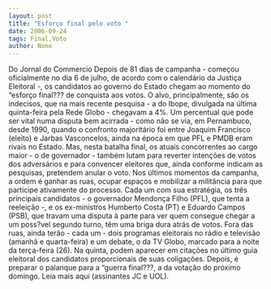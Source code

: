 ```yaml
---
layout: post
title: "Esforço final pelo voto "
date: 2006-09-24
tags: Final,Voto
author: None
---
```

Do Jornal do Commercio
Depois de 81 dias de campanha - começou oficialmente no dia 6 de julho, de acordo com o calendário da Justiça Eleitoral -, os candidatos ao governo do Estado chegam ao momento do “esforço final??? de conquista aos votos. 
O alvo, principalmente, são os indecisos, que na mais recente pesquisa - a do Ibope, divulgada na última quinta-feira pela Rede Globo - chegavam a 4%. Um percentual que pode ser vital numa disputa bem acirrada - como não se via, em Pernambuco, desde 1990, quando o confronto majoritário foi entre Joaquim Francisco (eleito) e Jarbas Vasconcelos, ainda na época em que PFL e PMDB eram rivais no Estado. 
Mas, nesta batalha final, os atuais concorrentes ao cargo maior - o de governador - também lutam para reverter intenções de votos dos adversários e para convencer eleitores que, ainda conforme indicam as pesquisas, pretendem anular o voto. 
Nos últimos momentos da campanha, a ordem é ganhar as ruas, ocupar espaços e mobilizar a militância para que participe ativamente do processo. Cada um com sua estratégia, os três principais candidatos - o governador Mendonça Filho (PFL), que tenta a reeleição -, e os ex-ministros Humberto Costa (PT) e Eduardo Campos (PSB), que travam uma disputa à parte para ver quem consegue chegar a um poss?vel segundo turno, têm uma briga dura atrás de votos. Fora das ruas, ainda terão - cada um - dois programas eleitorais no rádio e televisão (amanhã e quarta-feira) e um debate, o da TV Globo, marcado para a noite da terça-feira (26). 
Na quinta, podem aparecer em citações no último guia eleitoral dos candidatos proporcionais de suas coligações. Depois, é preparar o palanque para a “guerra final???, a da votação do próximo domingo. 
Leia mais aqui (assinantes
 JC e UOL). 